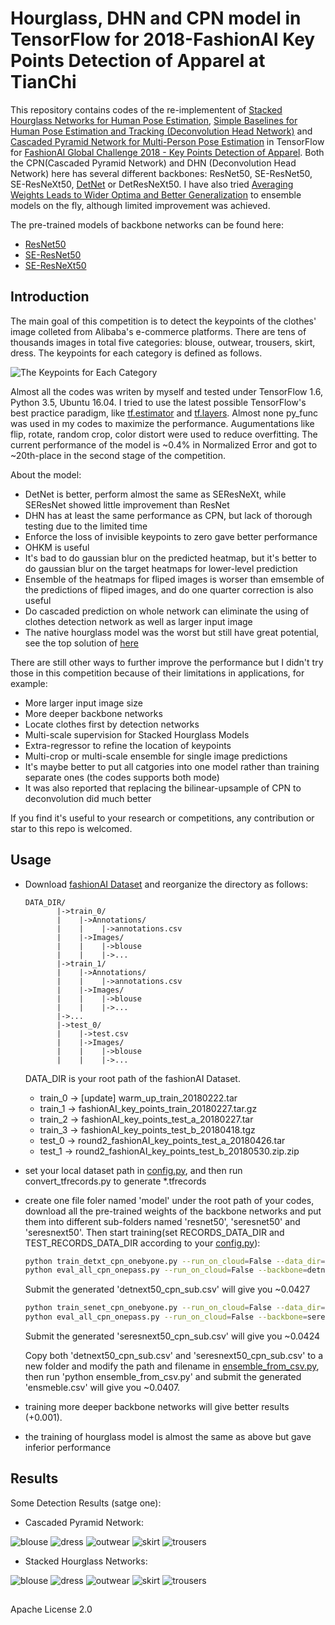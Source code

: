 # Hourglass, DHN and CPN model in TensorFlow for 2018-FashionAI Key Points Detection of Apparel at TianChi

This repository contains codes of the re-implementent of [Stacked Hourglass Networks for Human Pose Estimation](https://arxiv.org/abs/1603.06937), [Simple Baselines for Human Pose Estimation and Tracking (Deconvolution Head Network)](https://arxiv.org/abs/1804.06208) and [Cascaded Pyramid Network for Multi-Person Pose Estimation](https://arxiv.org/abs/1711.07319) in TensorFlow for [FashionAI Global Challenge 2018 - Key Points Detection of Apparel](https://tianchi.aliyun.com/competition/introduction.htm?spm=5176.11409106.5678.1.95b62e48Im9JVH&raceId=231648). Both the CPN(Cascaded Pyramid Network) and DHN (Deconvolution Head Network) here has several different backbones: ResNet50, SE-ResNet50, SE-ResNeXt50, [DetNet](https://arxiv.org/abs/1804.06215) or DetResNeXt50. I have also tried [Averaging Weights Leads to Wider Optima and Better Generalization](https://arxiv.org/abs/1803.05407) to ensemble models on the fly, although limited improvement was achieved.

The pre-trained models of backbone networks can be found here:

- [ResNet50](https://github.com/tensorflow/models/tree/master/official/resnet)
- [SE-ResNet50](https://github.com/HiKapok/TF_Se_ResNe_t)
- [SE-ResNeXt50](https://github.com/HiKapok/TF_Se_ResNe_t)

## Introduction

The main goal of this competition is to detect the keypoints of the clothes' image colleted from Alibaba's e-commerce platforms. There are tens of thousands images in total five categories: blouse, outwear, trousers, skirt, dress. The keypoints for each category is defined as follows.

![](demos/outline.jpg "The Keypoints for Each Category")

Almost all the codes was writen by myself and tested under TensorFlow 1.6, Python 3.5, Ubuntu 16.04. I tried to use the latest possible TensorFlow's best practice paradigm, like [tf.estimator](https://www.tensorflow.org/api_docs/python/tf/estimator) and [tf.layers](https://www.tensorflow.org/api_docs/python/tf/layers). Almost none py_func was used in my codes to maximize the performance. Augumentations like flip, rotate, random crop, color distort were used to reduce overfitting. The current performance of the model is ~0.4% in Normalized Error and got to ~20th-place in the second stage of the competition. 

About the model:

- DetNet is better, perform almost the same as SEResNeXt, while SEResNet showed little improvement than ResNet
- DHN has at least the same performance as CPN, but lack of thorough testing due to the limited time
- Enforce the loss of invisible keypoints to zero gave better performance
- OHKM is useful
- It's bad to do gaussian blur on the predicted heatmap, but it's better to do gaussian blur on the target heatmaps for lower-level prediction
- Ensemble of the heatmaps for fliped images is worser than emsemble of the predictions of fliped images, and do one quarter correction is also useful
- Do cascaded prediction on whole network can eliminate the using of clothes detection network as well as larger input image
- The native hourglass model was the worst but still have great potential, see the top solution of [here](http://human-pose.mpi-inf.mpg.de/#results)

There are still other ways to further improve the performance but I didn't try those in this competition because of their limitations in applications, for example:

- More larger input image size
- More deeper backbone networks
- Locate clothes first by detection networks
- Multi-scale supervision for Stacked Hourglass Models
- Extra-regressor to refine the location of keypoints
- Multi-crop or multi-scale ensemble for single image predictions
- It's maybe better to put all catgories into one model rather than training separate ones (the codes supports both mode)
- It was also reported that replacing the bilinear-upsample of CPN to deconvolution did much better
   
If you find it's useful to your research or competitions, any contribution or star to this repo is welcomed.

## Usage
- Download [fashionAI Dataset](https://tianchi.aliyun.com/competition/information.htm?spm=5176.11165261.5678.2.34b72ec5iFguTn&raceId=231648&_lang=en_US) and reorganize the directory as follows:
	```
	DATA_DIR/
		   |->train_0/
		   |    |->Annotations/
		   |    |    |->annotations.csv
		   |    |->Images/
		   |    |    |->blouse
		   |    |    |->...
		   |->train_1/
		   |    |->Annotations/
		   |    |    |->annotations.csv
		   |    |->Images/
		   |    |    |->blouse
		   |    |    |->...
		   |->...
		   |->test_0/
		   |    |->test.csv
		   |    |->Images/
		   |    |    |->blouse
		   |    |    |->...
	```
	DATA_DIR is your root path of the fashionAI Dataset. 
	- train_0 -> [update] warm_up_train_20180222.tar
	- train_1 -> fashionAI_key_points_train_20180227.tar.gz
	- train_2 -> fashionAI_key_points_test_a_20180227.tar
	- train_3 -> fashionAI_key_points_test_b_20180418.tgz
	- test_0  -> round2_fashionAI_key_points_test_a_20180426.tar
	- test_1  -> round2_fashionAI_key_points_test_b_20180530.zip.zip

- set your local dataset path in [config.py](https://github.com/HiKapok/tf.fashionAI/blob/e90c5b0072338fa638c56ae788f7146d3f36cb1f/config.py#L20), and then run convert_tfrecords.py to generate *.tfrecords
- create one file foler named 'model' under the root path of your codes, download all the pre-trained weights of the backbone networks and put them into different sub-folders named 'resnet50', 'seresnet50' and 'seresnext50'. Then start training(set RECORDS_DATA_DIR and TEST_RECORDS_DATA_DIR according to your [config.py](https://github.com/HiKapok/tf.fashionAI/blob/e90c5b0072338fa638c56ae788f7146d3f36cb1f/config.py#L20)):
    ```sh
	python train_detxt_cpn_onebyone.py --run_on_cloud=False --data_dir=RECORDS_DATA_DIR
	python eval_all_cpn_onepass.py --run_on_cloud=False --backbone=detnext50_cpn --data_dir=TEST_RECORDS_DATA_DIR
	```
	Submit the generated 'detnext50_cpn_sub.csv' will give you ~0.0427
	```sh
	python train_senet_cpn_onebyone.py --run_on_cloud=False --data_dir=RECORDS_DATA_DIR
	python eval_all_cpn_onepass.py --run_on_cloud=False --backbone=seresnext50_cpn --data_dir=TEST_RECORDS_DATA_DIR
	```
	Submit the generated 'seresnext50_cpn_sub.csv' will give you ~0.0424

	Copy both 'detnext50_cpn_sub.csv' and 'seresnext50_cpn_sub.csv' to a new folder and modify the path and filename in [ensemble_from_csv.py](https://github.com/HiKapok/tf.fashionAI/blob/e90c5b0072338fa638c56ae788f7146d3f36cb1f/ensemble_from_csv.py#L27), then run 'python ensemble_from_csv.py' and submit the generated 'ensmeble.csv' will give you ~0.0407.
- training more deeper backbone networks will give better results (+0.001).
- the training of hourglass model is almost the same as above but gave inferior performance

## Results
Some Detection Results (satge one):

- Cascaded Pyramid Network:
  
![](demos/cpn/blouse.jpg "blouse")
![](demos/cpn/dress.jpg "dress")
![](demos/cpn/outwear.jpg "outwear")
![](demos/cpn/skirt.jpg "skirt")
![](demos/cpn/trousers.jpg "trousers")

- Stacked Hourglass Networks:

![](demos/hg/blouse.jpg "blouse")
![](demos/hg/dress.jpg "dress")
![](demos/hg/outwear.jpg "outwear")
![](demos/hg/skirt.jpg "skirt")
![](demos/hg/trousers.jpg "trousers")

## ##
Apache License 2.0